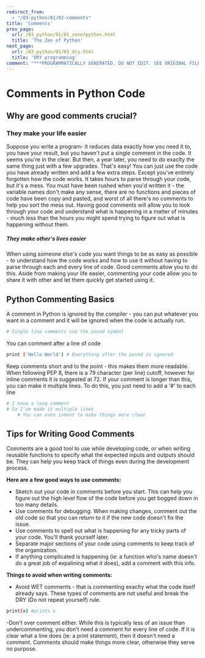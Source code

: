 ```yaml
---
redirect_from:
  - "/03-python/01/02-comments"
title: 'Comments'
prev_page:
  url: /03_python/01/01_zenofpython.html
  title: 'The Zen of Python'
next_page:
  url: /03_python/01/03_dry.html
  title: 'DRY programming'
comment: "***PROGRAMMATICALLY GENERATED, DO NOT EDIT. SEE ORIGINAL FILES IN /content***"
---
```

# Comments in Python Code
 
## Why are good comments crucial?

### They make your life easier
 
Suppose you write a program- it reduces data exactly how you need it to, you have your result, but you haven't put a single comment in the code. It seems you're in the clear. But then, a year later, you need to do exaclty the same thing just with a few upgrades. That's easy! You can just use the code you have already written and add a few extra steps. Except you've entirely forgotten how the code works. It takes hours to parse through your code, but it's a mess. You must have been rushed when you'd written it - the variable names don't make any sense, there are no functions and pieces of code have been copy and pasted, and worst of all there's no comments to help you sort the mess out. Having good comments will allow you to look through your code and understand what is happening in a matter of minutes - much less than the hours you might spend trying to figure out what is happening without them. 
 
##### They make other's lives easier

When using someone else's code you want things to be as easy as possible - to understand how the code works and how to use it without having to parse through each and every line of code. Good comments allow you to do this. Aside from making your life easier, commenting your code allow you to share it with other and let them quickly get started using it.
 
## Python Commenting Basics

A comment in Python is ignored by the compiler - you can put whatever you want in a comment and it will be ignored when the code is actually run.

```bash
# Single line comments use the pound symbol
```

You can comment after a line of code

```bash
print ('Hello World') # Everything after the pound is ignored
```

Keep comments short and to the point - this makes them more readable. When following PEP 8, there is a 79 character (per line) cutoff, however for inline comments it is suggested at 72.
If your comment is longer than this, you can make it multiple lines. To do this, you just need to add a '#' to each line

```bash
# I have a long comment
# So I've made it multiple lines
    # You can even indent to make things more clear
```

## Tips for Writing Good Comments

Comments are a good tool to use while developing code, or when writing reusable functions to specify what the expected inputs and outputs should be. They can help you keep track of things even during the development process.

**Here are a few good ways to use comments:**

- Sketch out your code in comments before you start. This can help you figure out the high level flow of the code before you get bogged down in too many details.
- Use comments for debugging. When making changes, comment out the old code so that you can return to it if the new code doesn't fix the issue.
- Use comments to spell out what is happening for any tricky parts of your code. You'll thank yourself later.
- Separate major sections of your code using comments to keep track of the organization.
- If anything complicated is happening (ie: a function who's name doesn't do a great job of expalining what it does), add a comment with this info.


**Things to avoid when writing comments:**

- Avoid WET comments - that is commenting exaclty what the code itself already says. These types of comments are not useful and break the DRY (Do not repeat yourself) rule.

```bash
print(x) #prints x
```

-Don't over comment either. While this is typically less of an issue than undercommenting, you don't need a comment for every line of code. If it is clear what a line does (ie: a print statement), then it doesn't need a comment. Comments should make things more clear, otherwise they serve no purpose.
